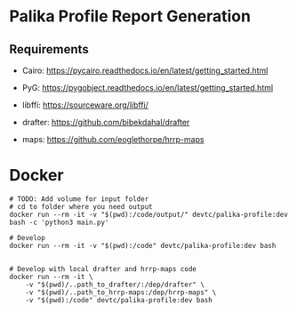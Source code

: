 # Palika Profile Report Generation

## Requirements

- Cairo: https://pycairo.readthedocs.io/en/latest/getting_started.html 

- PyG: https://pygobject.readthedocs.io/en/latest/getting_started.html
  
- libffi: https://sourceware.org/libffi/
  
- drafter: https://github.com/bibekdahal/drafter

- maps: https://github.com/eoglethorpe/hrrp-maps


# Docker

```
# TODO: Add volume for input folder
# cd to folder where you need output
docker run --rm -it -v "$(pwd):/code/output/" devtc/palika-profile:dev bash -c 'python3 main.py'

# Develop
docker run --rm -it -v "$(pwd):/code" devtc/palika-profile:dev bash


# Develop with local drafter and hrrp-maps code
docker run --rm -it \
    -v "$(pwd)/..path_to_drafter/:/dep/drafter" \
    -v "$(pwd)/..path_to_hrrp-maps:/dep/hrrp-maps" \
    -v "$(pwd):/code" devtc/palika-profile:dev bash
```
